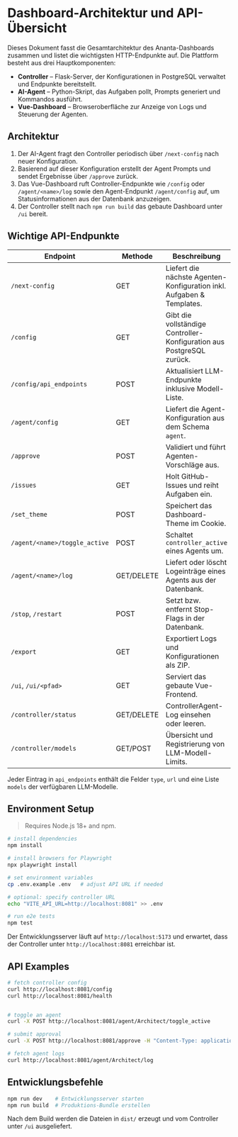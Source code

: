 # Dashboard-Architektur und API-Übersicht

Dieses Dokument fasst die Gesamtarchitektur des Ananta-Dashboards zusammen und listet die wichtigsten HTTP-Endpunkte auf. Die Plattform besteht aus drei Hauptkomponenten:

- **Controller** – Flask-Server, der Konfigurationen in PostgreSQL verwaltet und Endpunkte bereitstellt.
- **AI-Agent** – Python-Skript, das Aufgaben pollt, Prompts generiert und Kommandos ausführt.
- **Vue-Dashboard** – Browseroberfläche zur Anzeige von Logs und Steuerung der Agenten.

## Architektur

1. Der AI-Agent fragt den Controller periodisch über `/next-config` nach neuer Konfiguration.
2. Basierend auf dieser Konfiguration erstellt der Agent Prompts und sendet Ergebnisse über `/approve` zurück.
3. Das Vue-Dashboard ruft Controller-Endpunkte wie `/config` oder `/agent/<name>/log` sowie den Agent-Endpunkt `/agent/config` auf, um Statusinformationen aus der Datenbank anzuzeigen.
4. Der Controller stellt nach `npm run build` das gebaute Dashboard unter `/ui` bereit.

## Wichtige API-Endpunkte

| Endpoint | Methode | Beschreibung |
| -------- | ------- | ------------ |
| `/next-config` | GET | Liefert die nächste Agenten-Konfiguration inkl. Aufgaben & Templates. |
| `/config` | GET | Gibt die vollständige Controller-Konfiguration aus PostgreSQL zurück. |
| `/config/api_endpoints` | POST | Aktualisiert LLM-Endpunkte inklusive Modell-Liste. |
| `/agent/config` | GET | Liefert die Agent-Konfiguration aus dem Schema `agent`. |
| `/approve` | POST | Validiert und führt Agenten-Vorschläge aus. |
| `/issues` | GET | Holt GitHub-Issues und reiht Aufgaben ein. |
| `/set_theme` | POST | Speichert das Dashboard-Theme im Cookie. |
| `/agent/<name>/toggle_active` | POST | Schaltet `controller_active` eines Agents um. |
| `/agent/<name>/log` | GET/DELETE | Liefert oder löscht Logeinträge eines Agents aus der Datenbank. |
| `/stop`, `/restart` | POST | Setzt bzw. entfernt Stop-Flags in der Datenbank. |
| `/export` | GET | Exportiert Logs und Konfigurationen als ZIP. |
| `/ui`, `/ui/<pfad>` | GET | Serviert das gebaute Vue-Frontend. |
| `/controller/status` | GET/DELETE | ControllerAgent-Log einsehen oder leeren. |
| `/controller/models` | GET/POST | Übersicht und Registrierung von LLM-Modell-Limits. |

Jeder Eintrag in `api_endpoints` enthält die Felder `type`, `url` und eine Liste `models` der verfügbaren LLM-Modelle.

## Environment Setup

> Requires Node.js 18+ and npm.

```bash
# install dependencies
npm install

# install browsers for Playwright
npx playwright install

# set environment variables
cp .env.example .env   # adjust API URL if needed

# optional: specify controller URL
echo "VITE_API_URL=http://localhost:8081" >> .env

# run e2e tests
npm test
```

Der Entwicklungsserver läuft auf `http://localhost:5173` und erwartet, dass der Controller unter `http://localhost:8081` erreichbar ist.

## API Examples

```bash
# fetch controller config
curl http://localhost:8081/config
curl http://localhost:8081/health


# toggle an agent
curl -X POST http://localhost:8081/agent/Architect/toggle_active

# submit approval
curl -X POST http://localhost:8081/approve -H "Content-Type: application/json" -d "{}"

# fetch agent logs
curl http://localhost:8081/agent/Architect/log
```

## Entwicklungsbefehle

```bash
npm run dev    # Entwicklungsserver starten
npm run build  # Produktions-Bundle erstellen
```

Nach dem Build werden die Dateien in `dist/` erzeugt und vom Controller unter `/ui` ausgeliefert.
